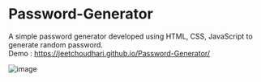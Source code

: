 # Password-Generator

A simple password generator developed using HTML, CSS, JavaScript to generate random password.<br>
Demo : https://jeetchoudhari.github.io/Password-Generator/

![image](https://github.com/jeetchoudhari/Calorie-Calculator/assets/41011755/cfdd4be9-9a5e-4763-a575-16c9bbcf3de0)
